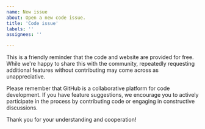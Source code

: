 ```yaml
---
name: New issue
about: Open a new code issue.
title: 'Code issue'
labels: ''
assignees: ''

---
```


This is a friendly reminder that the code and website are provided for free. While we're happy to share this with the community, repeatedly requesting additional features without contributing may come across as unappreciative.

Please remember that GitHub is a collaborative platform for code development. If you have feature suggestions, we encourage you to actively participate in the process by contributing code or engaging in constructive discussions.

Thank you for your understanding and cooperation!
